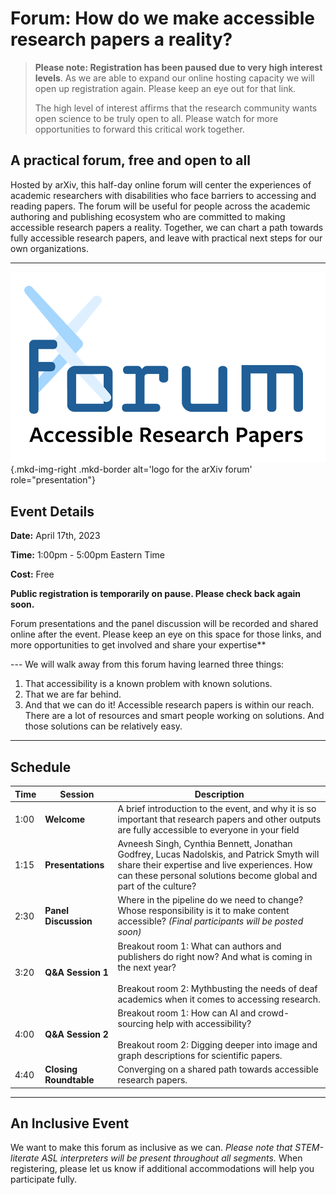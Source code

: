# Forum: How do we make accessible research papers a reality?

> **Please note: Registration has been paused due to very high interest levels**. As we are able to expand our online hosting capacity we will open up registration again. Please keep an eye out for that link.
>
> The high level of interest affirms that the research community wants open science to be truly open to all. Please watch for more opportunities to forward this critical work together.

## A practical forum, free and open to all
Hosted by arXiv, this half-day online forum will center the experiences of academic researchers with disabilities who face barriers to accessing and reading papers. The forum will be useful for people across the academic authoring and publishing ecosystem who are committed to making accessible research papers a reality. Together, we can chart a path towards fully accessible research papers, and leave with practical next steps for our own organizations.

---
![Logo for the arXiv forum](../assets/arxiv-lockup-forum.png){.mkd-img-right .mkd-border alt='logo for the arXiv forum' role="presentation"}

## Event Details
**Date:** April 17th, 2023

**Time:** 1:00pm - 5:00pm Eastern Time

**Cost:** Free

**Public registration is temporarily on pause. Please check back again soon.**

Forum presentations and the panel discussion will be recorded and shared online after the event. Please keep an eye on this space for those links, and more opportunities to get involved and share your expertise**
<div style="clear:both;"></div>
---
We will walk away from this forum having learned three things:

1. That accessibility is a known problem with known solutions.
1. That we are far behind.
1. And that we can do it! Accessible research papers is within our reach. There are a lot of resources and smart people working on solutions. And those solutions can be relatively easy.

---
## Schedule
| Time | Session | Description |
| --- | --- | --- |
| 1:00 | **Welcome** | A brief introduction to the event, and why it is so important that research papers and other outputs are fully accessible to everyone in your field |
| 1:15 | **Presentations** | Avneesh Singh, Cynthia Bennett, Jonathan Godfrey, Lucas Nadolskis, and Patrick Smyth will share their expertise and live experiences. How can these personal solutions become global and part of the culture? |
| 2:30 | **Panel Discussion** | Where in the pipeline do we need to change? Whose responsibility is it to make content accessible? *(Final participants will be posted soon)*|
| 3:20 | **Q&A Session 1**  |  Breakout room 1: What can authors and publishers do right now? And what is coming in the next year? <br><br> Breakout room 2: Mythbusting the needs of deaf academics when it comes to accessing research. |
| 4:00 | **Q&A Session 2**  |  Breakout room 1: How can AI and crowd-sourcing help with accessibility? <br><br> Breakout room 2: Digging deeper into image and graph descriptions for scientific papers. |
| 4:40 | **Closing Roundtable** | Converging on a shared path towards accessible research papers. |

---
## An Inclusive Event
We want to make this forum as inclusive as we can. *Please note that STEM-literate ASL interpreters will be present throughout all segments.* When registering, please let us know if additional accommodations will help you participate fully.
